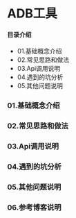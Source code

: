 # ADB工具
#### 目录介绍
- 01.基础概念介绍
- 02.常见思路和做法
- 03.Api调用说明
- 04.遇到的坑分析
- 05.其他问题说明



### 01.基础概念介绍



### 02.常见思路和做法



### 03.Api调用说明




### 04.遇到的坑分析




### 05.其他问题说明



### 06.参考博客说明




